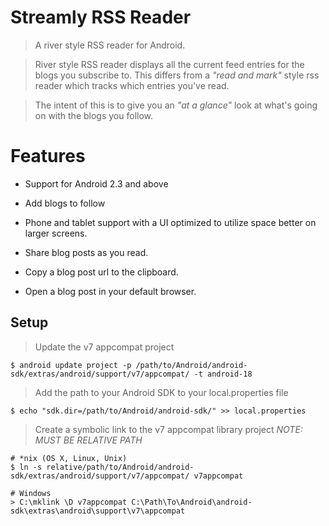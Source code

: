# Streamly RSS Reader
> A river style RSS reader for Android.

> River style RSS reader displays all the current feed entries for the blogs you subscribe to.  This differs from a *"read and mark"* style rss reader which tracks which entries you've read.

> The intent of this is to give you an *"at a glance"* look at what's going on with the blogs you follow.

# Features

* Support for Android 2.3 and above

* Add blogs to follow

* Phone and tablet support with a UI optimized to utilize space better on larger screens.

* Share blog posts as you read.

* Copy a blog post url to the clipboard.

* Open a blog post in your default browser.

## Setup
> Update the v7 appcompat project

	$ android update project -p /path/to/Android/android-sdk/extras/android/support/v7/appcompat/ -t android-18

> Add the path to your Android SDK to your local.properties file

	$ echo "sdk.dir=/path/to/Android/android-sdk/" >> local.properties

> Create a symbolic link to the v7 appcompat library project
> *NOTE: MUST BE RELATIVE PATH*

	# *nix (OS X, Linux, Unix)
	$ ln -s relative/path/to/Android/android-sdk/extras/android/support/v7/appcompat/ v7appcompat

	# Windows
	> C:\mklink \D v7appcompat C:\Path\To\Android\android-sdk\extras\android\support\v7\appcompat
